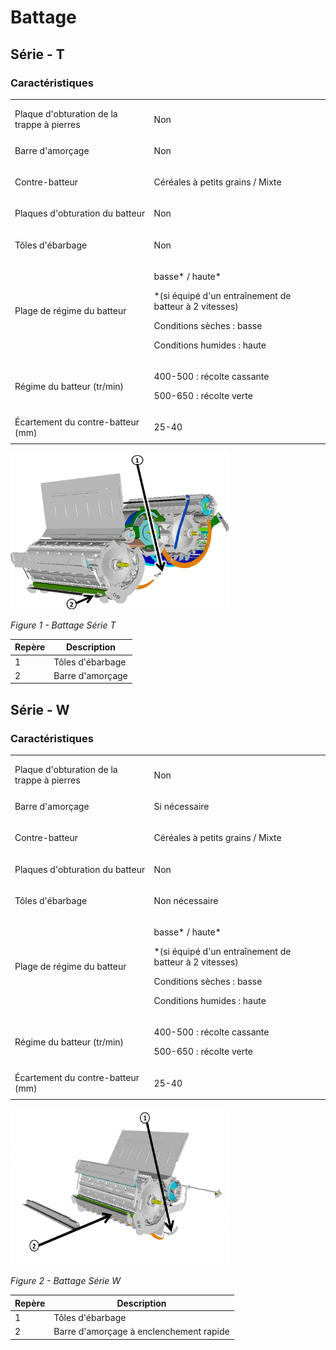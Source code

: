 # Battage

## Série - T

### Caractéristiques

<table>
  <tr>
    <th></th>
    <th></th>
  </tr>
  <tr>
    <td>Plaque d'obturation de la trappe à pierres</td>
    <td>
      <p>Non</p>
    </td>
  </tr>
  <tr>
    <td>Barre d'amorçage</td>
    <td>
      <p>Non</p>
    </td>
  </tr>
  <tr>
    <td>Contre-batteur</td>
    <td>
      <p>Céréales à petits grains / Mixte</p>
    </td>
  </tr>
  <tr>
    <td>Plaques d'obturation du batteur</td>
    <td>
      <p>Non</p>
    </td>
  </tr>
  <tr>
    <td>Tôles d'ébarbage</td>
    <td>
      <p>Non</p>
    </td>
  </tr>
  <tr>
    <td>Plage de régime du batteur</td>
    <td>
      <p>basse* / haute*</p>
      <p>*(si équipé d'un entraînement de batteur à 2 vitesses)</p>
      <p>Conditions sèches : basse</p>
      <p>Conditions humides : haute</p>
    </td>
  </tr>
  <tr>
    <td>Régime du batteur (tr/min)</td>
    <td>
      <p>400-500 : récolte cassante</p>
      <p>500-650 : récolte verte</p>
    </td>
  </tr>
  <tr>
    <td>Écartement du contre-batteur (mm)</td>
    <td>
      <p>25-40</p>
    </td>
  </tr>
</table>

<img src="images/Image12.png" alt="battage Série T" width="350" height="250">

*Figure 1 - Battage Série T*

| Repère                   | Description      |
|--------------------------|------------------|
| 1                        | Tôles d'ébarbage |
| 2                        | Barre d'amorçage |

## Série - W

### Caractéristiques

<table>
  <tr>
    <th></th>
    <th></th>
  </tr>
  <tr>
    <td>Plaque d'obturation de la trappe à pierres</td>
    <td>
      <p>Non</p>
    </td>
  </tr>
  <tr>
    <td>Barre d'amorçage</td>
    <td>
      <p>Si nécessaire</p>
    </td>
  </tr>
  <tr>
    <td>Contre-batteur</td>
    <td>
      <p>Céréales à petits grains / Mixte</p>
    </td>
  </tr>
  <tr>
    <td>Plaques d'obturation du batteur</td>
    <td>
      <p>Non</p>
    </td>
  </tr>
  <tr>
    <td>Tôles d'ébarbage</td>
    <td>
      <p>Non nécessaire</p>
    </td>
  </tr>
  <tr>
    <td>Plage de régime du batteur</td>
    <td>
      <p>basse* / haute*</p>
      <p>*(si équipé d'un entraînement de batteur à 2 vitesses)</p>
      <p>Conditions sèches : basse</p>
      <p>Conditions humides : haute</p>
    </td>
  </tr>
  <tr>
    <td>Régime du batteur (tr/min)</td>
    <td>
      <p>400-500 : récolte cassante</p>
      <p>500-650 : récolte verte</p>
    </td>
  </tr>
  <tr>
    <td>Écartement du contre-batteur (mm)</td>
    <td>
      <p>25-40</p>
    </td>
  </tr>
</table>

<img src="images/Image13.png" alt="battage Série W" width="350" height="250">

*Figure 2 - Battage Série W*

| Repère                   | Description                             |
|--------------------------|-----------------------------------------|
| 1                        | Tôles d'ébarbage                        |
| 2                        | Barre d'amorçage à enclenchement rapide |

